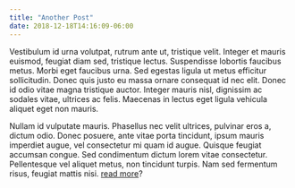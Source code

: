 ```yaml
---
title: "Another Post"
date: 2018-12-18T14:16:09-06:00
---
```


 Vestibulum id urna volutpat, rutrum ante ut, tristique velit. Integer et mauris euismod, feugiat diam sed, tristique lectus. Suspendisse lobortis faucibus metus. Morbi eget faucibus urna. Sed egestas ligula ut metus efficitur sollicitudin. Donec quis justo eu massa ornare consequat id nec elit. Donec id odio vitae magna tristique auctor. Integer mauris nisl, dignissim ac sodales vitae, ultrices ac felis. Maecenas in lectus eget ligula vehicula aliquet eget non mauris.

Nullam id vulputate mauris. Phasellus nec velit ultrices, pulvinar eros a, dictum odio. Donec posuere, ante vitae porta tincidunt, ipsum mauris imperdiet augue, vel consectetur mi quam id augue. Quisque feugiat accumsan congue. Sed condimentum dictum lorem vitae consectetur. Pellentesque vel aliquet metus, non tincidunt turpis. Nam sed fermentum risus, feugiat mattis nisi.  [read more](/about)?